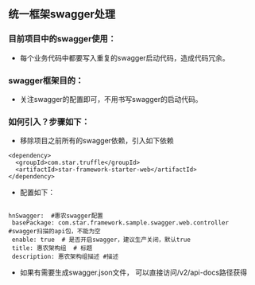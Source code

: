 ## 统一框架swagger处理

### 目前项目中的swagger使用：

* 每个业务代码中都要写入重复的swagger启动代码，造成代码冗余。

### swagger框架目的：

* 关注swagger的配置即可，不用书写swagger的启动代码。


### 如何引入？步骤如下：

* 移除项目之前所有的swagger依赖，引入如下依赖


```
<dependency>
  <groupId>com.star.truffle</groupId>
  <artifactId>star-framework-starter-web</artifactId>
</dependency>

```

* 配置如下：

```

hnSwagger:  #惠农swagger配置
 basePackage: com.star.framework.sample.swagger.web.controller  #swagger扫描的api包，不能为空
 enable: true  # 是否开启swagger，建议生产关闭，默认true
 title: 惠农架构组  # 标题
 description: 惠农架构组描述 #描述

```

* 如果有需要生成swagger.json文件， 可以直接访问/v2/api-docs路径获得